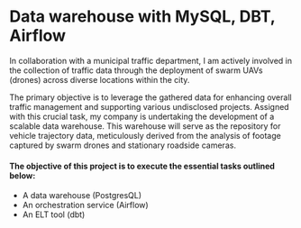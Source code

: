 # Data warehouse with MySQL, DBT, Airflow

In collaboration with a municipal traffic department, I am actively involved in the collection of traffic data through the deployment of swarm UAVs (drones) across diverse locations within the city.

 The primary objective is to leverage the gathered data for enhancing overall traffic management and supporting various undisclosed projects. Assigned with this crucial task, my company is undertaking the development of a scalable data warehouse. This warehouse will serve as the repository for vehicle trajectory data, meticulously derived from the analysis of footage captured by swarm drones and stationary roadside cameras.

#### The objective of this project is to execute the essential tasks outlined below:

- A data warehouse (PostgresQL)
- An orchestration service (Airflow)
- An ELT tool (dbt)
